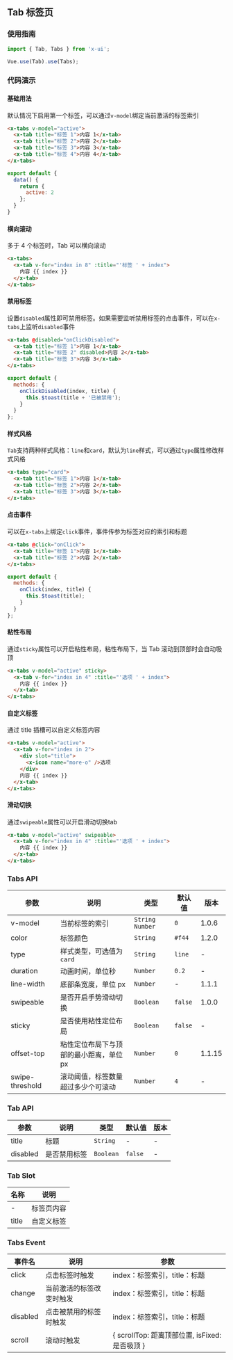 ## Tab 标签页

### 使用指南
``` javascript
import { Tab, Tabs } from 'x-ui';

Vue.use(Tab).use(Tabs);
```

### 代码演示

#### 基础用法

默认情况下启用第一个标签，可以通过`v-model`绑定当前激活的标签索引

```html
<x-tabs v-model="active">
  <x-tab title="标签 1">内容 1</x-tab>
  <x-tab title="标签 2">内容 2</x-tab>
  <x-tab title="标签 3">内容 3</x-tab>
  <x-tab title="标签 4">内容 4</x-tab>
</x-tabs>
```

```js
export default {
  data() {
    return {
      active: 2
    };
  }
}
```

#### 横向滚动

多于 4 个标签时，Tab 可以横向滚动

```html
<x-tabs>
  <x-tab v-for="index in 8" :title="'标签 ' + index">
    内容 {{ index }}
  </x-tab>
</x-tabs>
```

#### 禁用标签

设置`disabled`属性即可禁用标签。如果需要监听禁用标签的点击事件，可以在`x-tabs`上监听`disabled`事件

```html
<x-tabs @disabled="onClickDisabled">
  <x-tab title="标签 1">内容 1</x-tab>
  <x-tab title="标签 2" disabled>内容 2</x-tab>
  <x-tab title="标签 3">内容 3</x-tab>
</x-tabs>
```

```javascript
export default {
  methods: {
    onClickDisabled(index, title) {
      this.$toast(title + '已被禁用');
    }
  }
};
```

#### 样式风格

`Tab`支持两种样式风格：`line`和`card`，默认为`line`样式，可以通过`type`属性修改样式风格

```html
<x-tabs type="card">
  <x-tab title="标签 1">内容 1</x-tab>
  <x-tab title="标签 2">内容 2</x-tab>
  <x-tab title="标签 3">内容 3</x-tab>
</x-tabs>
```

#### 点击事件

可以在`x-tabs`上绑定`click`事件，事件传参为标签对应的索引和标题

```html
<x-tabs @click="onClick">
  <x-tab title="标签 1">内容 1</x-tab>
  <x-tab title="标签 2">内容 2</x-tab>
</x-tabs>
```

```javascript
export default {
  methods: {
    onClick(index, title) {
      this.$toast(title);
    }
  }
};
```

#### 粘性布局

通过`sticky`属性可以开启粘性布局，粘性布局下，当 Tab 滚动到顶部时会自动吸顶

```html
<x-tabs v-model="active" sticky>
  <x-tab v-for="index in 4" :title="'选项 ' + index">
    内容 {{ index }}
  </x-tab>
</x-tabs>
```

#### 自定义标签

通过 title 插槽可以自定义标签内容

```html
<x-tabs v-model="active">
  <x-tab v-for="index in 2">
    <div slot="title">
      <x-icon name="more-o" />选项
    </div>
    内容 {{ index }}
  </x-tab>
</x-tabs>
```

#### 滑动切换

通过`swipeable`属性可以开启滑动切换tab

```html
<x-tabs v-model="active" swipeable>
  <x-tab v-for="index in 4" :title="'选项 ' + index">
    内容 {{ index }}
  </x-tab>
</x-tabs>
```

### Tabs API

| 参数 | 说明 | 类型 | 默认值 | 版本 |
|------|------|------|------|------|
| v-model | 当前标签的索引 | `String` `Number` | `0` | 1.0.6 |
| color | 标签颜色 | `String` | `#f44` | 1.2.0 |
| type | 样式类型，可选值为`card` | `String` | `line` | - |
| duration | 动画时间，单位秒 | `Number` | `0.2` | - |
| line-width | 底部条宽度，单位 px | `Number` | - | 1.1.1 |
| swipeable | 是否开启手势滑动切换 | `Boolean` | `false` | 1.0.0 |
| sticky | 是否使用粘性定位布局 | `Boolean` | `false` | - |
| offset-top | 粘性定位布局下与顶部的最小距离，单位 px | `Number` | `0` | 1.1.15 |
| swipe-threshold | 滚动阈值，标签数量超过多少个可滚动 | `Number` | `4` | - |

### Tab API

| 参数 | 说明 | 类型 | 默认值 | 版本 |
|------|------|------|------|------|
| title | 标题 | `String` | - | - |
| disabled | 是否禁用标签 | `Boolean` | `false` | - |

### Tab Slot

| 名称 | 说明 |
|------|------|
| - | 标签页内容 |
| title | 自定义标签 |

### Tabs Event

| 事件名 | 说明 | 参数 |
|------|------|------|
| click | 点击标签时触发 | index：标签索引，title：标题 |
| change | 当前激活的标签改变时触发 | index：标签索引，title：标题 |
| disabled | 点击被禁用的标签时触发 | index：标签索引，title：标题 |
| scroll | 滚动时触发 | { scrollTop: 距离顶部位置, isFixed: 是否吸顶 } |
